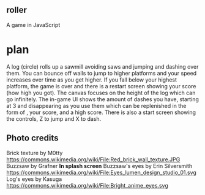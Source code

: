 ## roller
A game in JavaScript

# plan
A log (circle) rolls up a sawmill avoiding saws and jumping and dashing over them. You can bounce off walls to jump to higher platforms and your speed increases over time as you get higher. If you fall below your highest platform, the game is over and there is a restart screen showing your score (how high you got). The canvas focuses on the height of the log which can go infinitely. The in-game UI shows the amount of dashes you have, starting at 3 and disappearing as you use them which can be replenished in the form of <insert powerup here>, your score, and a high score. There is also a start screen showing the controls, Z to jump and X to dash.

## Photo credits
Brick texture by M0tty
https://commons.wikimedia.org/wiki/File:Red_brick_wall_texture.JPG
Buzzsaw by Grafner
**In splash screen**
Buzzsaw's eyes by Erin Silversmith
https://commons.wikimedia.org/wiki/File:Eyes_lumen_design_studio_01.svg
Log's eyes by Kasuga
https://commons.wikimedia.org/wiki/File:Bright_anime_eyes.svg